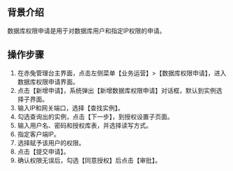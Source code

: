 ## 背景介绍
数据库权限申请是用于对数据库用户和指定IP权限的申请。
## 操作步骤
1. 在赤兔管理台主界面，点击左侧菜单【业务运营】>【数据库权限申请】，进入数据库权限申请界面。
2. 点击【新增申请】，系统弹出【新增数据库权限申请】对话框，默认到实例选择子界面。
3. 输入IP和网关端口，选择【查找实例】。
4. 勾选查询出的实例，点击【下一步】，到授权设置子页面。
5. 输入用户名、密码和授权库表，并选择读写方式。
6. 指定客户端IP。
7. 选择赋予该用户的权限。
8. 点击【提交申请】。
9. 确认权限无误后，勾选【同意授权】后点击【审批】。
